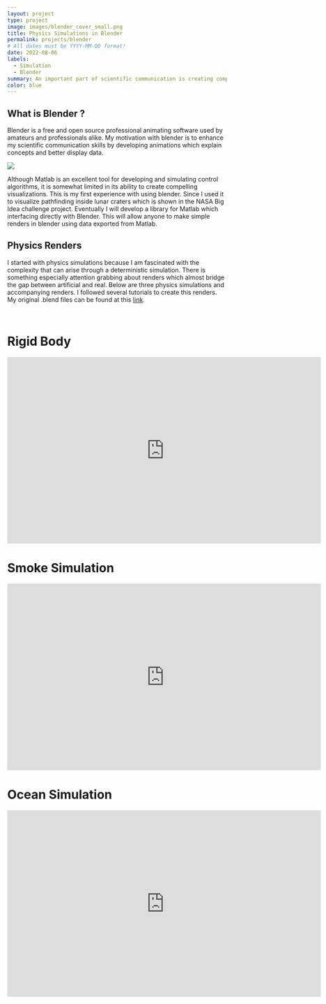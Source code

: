 ```yaml
---
layout: project
type: project
image: images/blender_cover_small.png
title: Physics Simulations in Blender
permalink: projects/blender
# All dates must be YYYY-MM-DD format!
date: 2022-08-06
labels:
  - Simulation
  - Blender
summary: An important part of scientific communication is creating compelling and aesthetically pleasing visualizations. The goal of this project is to introduce me to blender, which is a professional animating software which I hope to use to create scientific animations. I started my learning process by creating several animation using builtin physics simulations. 
color: blue
---
```


## What is Blender ?

Blender is a free and open source professional animating software used by amateurs and professionals alike. My motivation with blender is to enhance my scientific communication skills by developing animations which explain concepts and better display data. 


<img class="ui image" src="{{ site.baseurl }}/images/blender_screenshot.png">

Although Matlab is an excellent tool for developing and simulating control algorithms, it is somewhat limited in its ability to create compelling visualizations. This is my first experience with using blender. Since I used it to visualize pathfinding inside lunar craters which is shown in the NASA Big Idea challenge project. Eventually I will develop a library for Matlab which interfacing directly with Blender. This will allow anyone to make simple renders in blender using data exported from Matlab. 

## Physics Renders

I started with physics simulations because I am fascinated with the complexity that can arise through a deterministic simulation. There is something especially attention grabbing about renders which almost bridge the gap between artificial and real. Below are three physics simulations and accompanying renders. I followed several tutorials to create this renders. My original .blend files can be found at this [link](https://drive.google.com/drive/folders/12R7INZ2i7RfCVbsAXX9vUTsQcLBXiPJE?usp=sharing).

<br />

# Rigid Body
<iframe width="720" height="427" src="https://www.youtube.com/embed/s66LTLO4mso" title="YouTube video player" frameborder="0" allow="accelerometer; autoplay; clipboard-write; encrypted-media; gyroscope; picture-in-picture" allowfullscreen></iframe>

<br />

# Smoke Simulation
<iframe width="720" height="427" src="https://www.youtube.com/embed/1aAAPldL_s0" title="YouTube video player" frameborder="0" allow="accelerometer; autoplay; clipboard-write; encrypted-media; gyroscope; picture-in-picture" allowfullscreen></iframe>

<br />

# Ocean Simulation
<iframe width="720" height="427" src="https://www.youtube.com/embed/CojxUsSBRgM" title="YouTube video player" frameborder="0" allow="accelerometer; autoplay; clipboard-write; encrypted-media; gyroscope; picture-in-picture" allowfullscreen></iframe>
